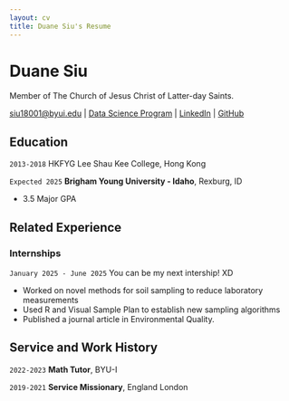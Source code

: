 ```yaml
---
layout: cv
title: Duane Siu's Resume
---
```

# Duane Siu
Member of The Church of Jesus Christ of Latter-day Saints.

<div id="webaddress">
<a href="siu18001@byui.edu">siu18001@byui.edu</a>
| <a href="https://byuidatascience.github.io/development.html">Data Science Program</a>
| <a href="https://www.linkedin.com/groups/13537407/">LinkedIn</a>
| <a href="https://github.com/wok-siu">GitHub</a>
</div>

<!-- https://www.monique.tech/the-art-of-markdown -->

## Education

`2013-2018`
HKFYG Lee Shau Kee College, Hong Kong

`Expected 2025`
__Brigham Young University - Idaho__, Rexburg, ID

- 3.5 Major GPA


## Related Experience

### Internships

`January 2025 - June 2025`
You can be my next intership! XD

- Worked on novel methods for soil sampling to reduce laboratory measurements
- Used R and Visual Sample Plan to establish new sampling algorithms
- Published a journal article in Environmental Quality.

## Service and Work History

`2022-2023`
__Math Tutor__, BYU-I


`2019-2021`
__Service Missionary__, England London



<!-- ### Footer

Last updated: December 2022 -->


